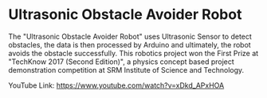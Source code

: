 # Ultrasonic Obstacle Avoider Robot
The "Ultrasonic Obstacle Avoider Robot" uses Ultrasonic Sensor to detect obstacles, the data is then processed by Arduino and ultimately, the robot avoids the obstacle successfully.  This robotics project won the First Prize at "TechKnow 2017 (Second Edition)", a physics concept based project demonstration competition at SRM Institute of Science and Technology.

YouTube Link: https://www.youtube.com/watch?v=xDkd_APxHOA

